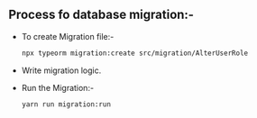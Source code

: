 ## Process fo database migration:-

- To create Migration file:-

    ```sh
    npx typeorm migration:create src/migration/AlterUserRole
    ```

- Write migration logic.

- Run the Migration:- 

    ```sh
    yarn run migration:run
    ```